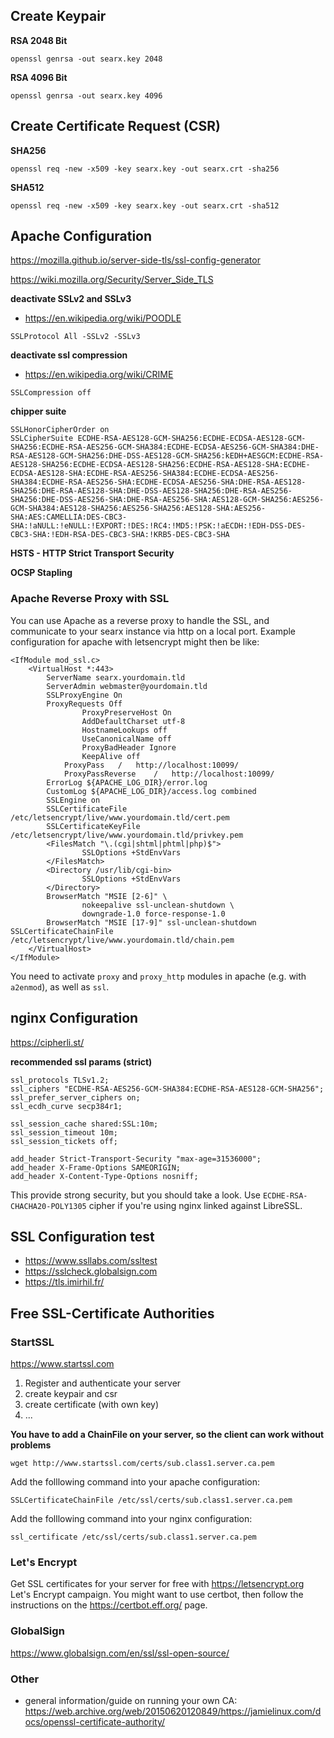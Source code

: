 ## Create Keypair

**RSA 2048 Bit** 
```
openssl genrsa -out searx.key 2048
```

**RSA 4096 Bit**
```
openssl genrsa -out searx.key 4096
```

## Create Certificate Request (CSR)

**SHA256**
```
openssl req -new -x509 -key searx.key -out searx.crt -sha256
```

**SHA512**
```
openssl req -new -x509 -key searx.key -out searx.crt -sha512
```

## Apache Configuration
https://mozilla.github.io/server-side-tls/ssl-config-generator

https://wiki.mozilla.org/Security/Server_Side_TLS

**deactivate SSLv2 and SSLv3**
* https://en.wikipedia.org/wiki/POODLE
```
SSLProtocol All -SSLv2 -SSLv3
```

**deactivate ssl compression**
* https://en.wikipedia.org/wiki/CRIME
```
SSLCompression off
```

**chipper suite**
```
SSLHonorCipherOrder on
SSLCipherSuite ECDHE-RSA-AES128-GCM-SHA256:ECDHE-ECDSA-AES128-GCM-SHA256:ECDHE-RSA-AES256-GCM-SHA384:ECDHE-ECDSA-AES256-GCM-SHA384:DHE-RSA-AES128-GCM-SHA256:DHE-DSS-AES128-GCM-SHA256:kEDH+AESGCM:ECDHE-RSA-AES128-SHA256:ECDHE-ECDSA-AES128-SHA256:ECDHE-RSA-AES128-SHA:ECDHE-ECDSA-AES128-SHA:ECDHE-RSA-AES256-SHA384:ECDHE-ECDSA-AES256-SHA384:ECDHE-RSA-AES256-SHA:ECDHE-ECDSA-AES256-SHA:DHE-RSA-AES128-SHA256:DHE-RSA-AES128-SHA:DHE-DSS-AES128-SHA256:DHE-RSA-AES256-SHA256:DHE-DSS-AES256-SHA:DHE-RSA-AES256-SHA:AES128-GCM-SHA256:AES256-GCM-SHA384:AES128-SHA256:AES256-SHA256:AES128-SHA:AES256-SHA:AES:CAMELLIA:DES-CBC3-SHA:!aNULL:!eNULL:!EXPORT:!DES:!RC4:!MD5:!PSK:!aECDH:!EDH-DSS-DES-CBC3-SHA:!EDH-RSA-DES-CBC3-SHA:!KRB5-DES-CBC3-SHA
```

**HSTS - HTTP Strict Transport Security**

**OCSP Stapling**

### Apache Reverse Proxy with SSL

You can use Apache as a reverse proxy to handle the SSL, and communicate to your searx instance via http on a local port. Example configuration for apache with letsencrypt might then be like:
```
<IfModule mod_ssl.c>
	<VirtualHost *:443>
		ServerName searx.yourdomain.tld
		ServerAdmin webmaster@yourdomain.tld
		SSLProxyEngine On
		ProxyRequests Off
                ProxyPreserveHost On
                AddDefaultCharset utf-8
                HostnameLookups off
                UseCanonicalName off
                ProxyBadHeader Ignore
                KeepAlive off
    		ProxyPass	/	http://localhost:10099/
    		ProxyPassReverse	/	http://localhost:10099/
		ErrorLog ${APACHE_LOG_DIR}/error.log
		CustomLog ${APACHE_LOG_DIR}/access.log combined
		SSLEngine on
		SSLCertificateFile	/etc/letsencrypt/live/www.yourdomain.tld/cert.pem
		SSLCertificateKeyFile /etc/letsencrypt/live/www.yourdomain.tld/privkey.pem
		<FilesMatch "\.(cgi|shtml|phtml|php)$">
				SSLOptions +StdEnvVars
		</FilesMatch>
		<Directory /usr/lib/cgi-bin>
				SSLOptions +StdEnvVars
		</Directory>
		BrowserMatch "MSIE [2-6]" \
				nokeepalive ssl-unclean-shutdown \
				downgrade-1.0 force-response-1.0
		BrowserMatch "MSIE [17-9]" ssl-unclean-shutdown
SSLCertificateChainFile /etc/letsencrypt/live/www.yourdomain.tld/chain.pem
	</VirtualHost>
</IfModule>
```

You need to activate `proxy` and `proxy_http` modules in apache (e.g. with `a2enmod`), as well as `ssl`.

## nginx Configuration
https://cipherli.st/

**recommended ssl params (strict)**
```
ssl_protocols TLSv1.2;
ssl_ciphers "ECDHE-RSA-AES256-GCM-SHA384:ECDHE-RSA-AES128-GCM-SHA256";
ssl_prefer_server_ciphers on;
ssl_ecdh_curve secp384r1;

ssl_session_cache shared:SSL:10m;
ssl_session_timeout 10m;
ssl_session_tickets off;

add_header Strict-Transport-Security "max-age=31536000";
add_header X-Frame-Options SAMEORIGIN;
add_header X-Content-Type-Options nosniff;
```

This provide strong security, but you should take a look. Use `ECDHE-RSA-CHACHA20-POLY1305` cipher if you're using nginx linked against LibreSSL.

## SSL Configuration test

* https://www.ssllabs.com/ssltest
* https://sslcheck.globalsign.com
* https://tls.imirhil.fr/

## Free SSL-Certificate Authorities

### StartSSL

https://www.startssl.com

1. Register and authenticate your server
2. create keypair and csr
3. create certificate (with own key)
4. ...

**You have to add a ChainFile on your server, so the client can work without problems**

```
wget http://www.startssl.com/certs/sub.class1.server.ca.pem
```

Add the folllowing command into your apache configuration:
```
SSLCertificateChainFile /etc/ssl/certs/sub.class1.server.ca.pem
```

Add the folllowing command into your nginx configuration:
```
ssl_certificate /etc/ssl/certs/sub.class1.server.ca.pem
```

### Let's Encrypt

Get SSL certificates for your server for free with https://letsencrypt.org Let's Encrypt campaign. 
You might want to use certbot, then follow the instructions on the https://certbot.eff.org/ page.

### GlobalSign

https://www.globalsign.com/en/ssl/ssl-open-source/

### Other

- general information/guide on running your own CA:  
https://web.archive.org/web/20150620120849/https://jamielinux.com/docs/openssl-certificate-authority/